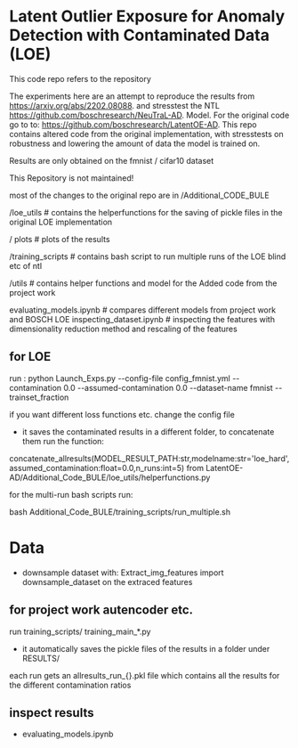 #  Latent Outlier Exposure for Anomaly Detection with Contaminated Data (LOE)

This code repo refers to the repository 

The experiments here are an attempt to reproduce the results from https://arxiv.org/abs/2202.08088. and stresstest the NTL https://github.com/boschresearch/NeuTraL-AD. Model. For the original code go to to: https://github.com/boschresearch/LatentOE-AD. This repo contains altered code from the original implementation, with stresstests on robustness and  lowering the amount of data the model is trained on.

Results are only obtained on the fmnist / cifar10 dataset

This Repository is not maintained!

most of the changes to the original repo are in /Additional_CODE_BULE 

 /loe_utils             # contains the helperfunctions for the saving of pickle files in the original LOE implementation
 
 / plots               # plots of the results
 
 /training_scripts      # contains bash script to run multiple runs of the LOE blind etc of ntl
 
 /utils                 # contains helper functions and model for the Added code from the project work
                     
 evaluating_models.ipynb  # compares different models from project work and BOSCH LOE
 inspecting_dataset.ipynb # inspecting the features with dimensionality reduction method and rescaling of the features



## for LOE  

run :
python Launch_Exps.py --config-file config_fmnist.yml   --contamination 0.0 --assumed-contamination 0.0 --dataset-name fmnist  --trainset_fraction

if you want different loss functions etc. change the  config file

- it saves the contaminated results in a different folder, to concatenate them run the function:

concatenate_allresults(MODEL_RESULT_PATH:str,modelname:str='loe_hard',assumed_contamination:float=0.0,n_runs:int=5)
from
LatentOE-AD/Additional_Code_BULE/loe_utils/helperfunctions.py


for the multi-run bash scripts run:

bash Additional_Code_BULE/training_scripts/run_multiple.sh



# Data

- downsample dataset with: Extract_img_features import downsample_dataset on the extraced features


## for project work autencoder etc. 
run training_scripts/ training_main_*.py

- it automatically saves the pickle files of the results in a folder under RESULTS/

each run gets an allresults_run_{}.pkl file which contains all the results for the different contamination ratios



## inspect results

- evaluating_models.ipynb 
